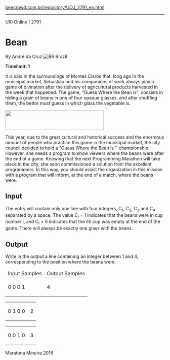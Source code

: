 <p><a href="https://www.beecrowd.com.br/repository/UOJ_2791_en.html">beecrowd.com.br/repository/UOJ_2791_en.html</a></p><hr>
<div>
  <span>URI Online | 2791</span>
  <h1>Bean</h1>
  <div>
    <p>By André da Cruz <img src="https://resources.beecrowd.com.br/gallery/images/flags/br.gif" alt="BR"> Brazil</p>
  </div>
  <strong>Timelimit: 1</strong>
</div>
<div>
<div>
  <p>It is said in the surroundings of Montes Claros that, long ago in the municipal market, Sebastião and his companions of work always play a game of divination after the delivery of agricultural products harvested in the week that happened. The game, "Guess Where the Bean&nbsp;is", consists in hiding a grain of beans in one of four opaque glasses, and after shuffling them, the bettor must guess in which glass the vegetable is.</p>
  <p><img alt="" src="https://resources.beecrowd.com.br/gallery/images/contests/feijao.png" style="width:311px; height:62px"></p>
  <p>This year, due to the great cultural and historical success and the enormous amount of people who practice this game in the municipal market, the city council decided to hold a "Guess Where the Bean is '' championship. However, she needs a program to show viewers where the beans were after the end of a game. Knowing that the next Programming Marathon will take place in the city, she soon commissioned a solution from the excellent programmers. In this way, you should assist the organization in this mission with a program that will inform, at the end of a match, where the beans were.</p>
</div>
<h2>Input</h2>
<div>
  <p>The entry will contain only one line with four integers, C<sub>1</sub>, C<sub>2</sub>, C<sub>3</sub> and C<sub>4</sub> separated by a space. The value C<sub>i</sub> = 1 indicates that the beans were in cup number i, and C<sub>i</sub> = 0 indicates that the ith cup was empty at the end of the game. There will always be exactly one glass with the beans.</p>
</div>
<h2>Output</h2>
<div>
  <p>Write in the output a line containing an integer between 1 and 4, corresponding to the position where the beans were.</p>
</div>
<div></div>
<table>
  <thead>
    <tr>
      <td>Input Samples</td>
      <td>Output Samples</td>
    </tr>
  </thead>
  <tbody>
    <tr>
      <td>
        <p>0 0 0 1</p>
      </td>
      <td>
        <p>4</p>
      </td>
    </tr>
  </tbody>
</table>
<div></div>
<table>
  <thead>
  </thead>
  <tbody>
    <tr>
      <td>
        <p>0 1 0 0</p>
      </td>
      <td>
        <p>2</p>
      </td>
    </tr>
  </tbody>
</table>
<div></div>
  <table>
    <thead>
    </thead>
    <tbody>
      <tr>
        <td>
          <p>0 0 1 0</p>
        </td>
        <td>
          <p>3</p>
        </td>
      </tr>
    </tbody>
  </table>
  <p>
  Maratona Mineira 2018</p>
</div>